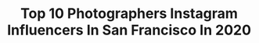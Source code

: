 ---
title: Top 10 Photographers Instagram Influencers In San Francisco In 2020
description: >-
  Find top photographers Instagram influencers in San Francisco in 2020. Most popular hashtags: #photographer # #authenticasia #photographylover.
platform: Instagram
profiles:
  - username: "simrahfarrukh"
    fullname: >-
      
    location: "United States"
    followers: 18495
    engagement: 1048
    commentsToLikes: 0.013121
    id: ck5cjko4hux8v0i116899ju7n
    verified: false
    hashtags: ""
  - username: "nick_muncy"
    fullname: >-
      Nick Muncy
    location: "United States"
    followers: 16218
    engagement: 299
    commentsToLikes: 0.029784
    id: ck139xxmvno6e0i194nbmpxfc
    verified: false
    hashtags: "#saverestaurants, #togetherwecan, #toothachemag, #forchefsbychefs"
  - username: "misscourtneymae"
    fullname: >-
      Courtney Frisk (Cutchen)
    location: "United States"
    followers: 47012
    engagement: 324
    commentsToLikes: 0.011826
    id: ck0tz7c5gpbxy0i19kcbaffns
    verified: false
    hashtags: "#drivebyfilm, #turbodiesel, #hybridsolutions, #mazda"
  - username: "kelseymcclellan"
    fullname: >-
      kelsey mcclellan
    location: "United States"
    followers: 28572
    engagement: 323
    commentsToLikes: 0.013382
    id: ck0w6g8bl8euz0i19puxnqyia
    verified: false
    hashtags: ""
  - username: "fieryorbsabove"
    fullname: >-
      Isha Fee
    location: "United States"
    followers: 5278
    engagement: 3228
    commentsToLikes: 0.075803
    id: ck14i04fscztm0i199m4azbtf
    verified: false
    hashtags: "#photographylovers, #portraitsofgirls, #exposure, #whpidden"
  - username: "allie.eats"
    fullname: >-
      Allie Tong | Food + Travel
    location: "United States"
    followers: 37152
    engagement: 284
    commentsToLikes: 0.125924
    id: ck0u0hjaztpnv0i194lniunog
    verified: false
    hashtags: "#photoshop, #editingtutorial, #foodphotographer, #bayarea"
  - username: "mschillershots"
    fullname: >-
      Matthew Schiller
    location: "United States"
    followers: 3668
    engagement: 1949
    commentsToLikes: 0.068202
    id: ckap89cumne320i787zbzukb1
    verified: false
    hashtags: "#nailtheeditffa"
  - username: "stella.rose"
    fullname: >-
      Stella Rose ⋒
    location: "United States"
    followers: 10636
    engagement: 617
    commentsToLikes: 0.030201
    id: ck5hocc83pbem0i114dt7y4us
    verified: false
    hashtags: "#outsidelands2019, #worldphotographyday, #streettoskychi, #organicallyme"
  - username: "joshgruetz"
    fullname: >-
      Josh Gruetzmacher
    location: "United States"
    followers: 5406
    engagement: 563
    commentsToLikes: 0.052273
    id: ck0u0avxct4f60i19oxxiid57
    verified: false
    hashtags: "#mrjoensandme, #tahoe, #newborn"
  - username: "christinamcneill"
    fullname: >-
      Christina McNeill
    location: "United States"
    followers: 14793
    engagement: 207
    commentsToLikes: 0.041820
    id: ck5c5t0f343iy0i11x6licmsq
    verified: false
    hashtags: "#italywedding, #hasselblad500cm, #villatoscana, #soundbath"
---